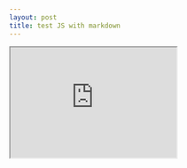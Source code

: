 ```yaml
---
layout: post
title: test JS with markdown
---
```

<html>
  <head>
    <title>Massachusetts Chrolopleth map with interactive legend</title>
    <link
      href="https://fonts.googleapis.com/css?family=Poppins&display=swap"
      rel="stylesheet"
    />
    <link href="/Files/styles.css" rel="stylesheet" />
    <script src="https://unpkg.com/react@16.9.0/umd/react.production.min.js"></script>
    <script src="https://unpkg.com/react-dom@16.9.0/umd/react-dom.production.min.js"></script>
    <script src="https://unpkg.com/d3@5.11.0/dist/d3.min.js"></script>
  			<script src="https://unpkg.com/topojson@3.0.2/dist/topojson.min.js"></script>  
  </head>
  <body>
       <iframe src="https://beta.vizhub.com/wenleicao/7c20a38e22d8485392c673c005794ad8" width="300" height="200"></iframe>
        <div id="root"></div>
    <script src="/Files/MA_cholopleth_map.js"></script>
  </body>
</html>

